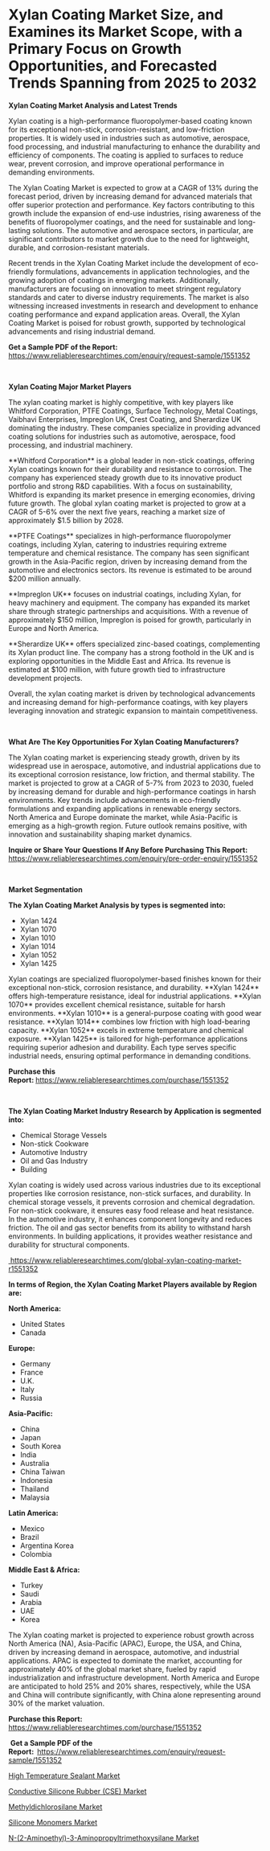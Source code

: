 <p><h1>Xylan Coating Market Size, and Examines its Market Scope, with a Primary Focus on Growth Opportunities, and Forecasted Trends Spanning from 2025 to 2032</h1></p><p><strong>Xylan Coating Market Analysis and Latest Trends</strong></p>
<p><p>Xylan coating is a high-performance fluoropolymer-based coating known for its exceptional non-stick, corrosion-resistant, and low-friction properties. It is widely used in industries such as automotive, aerospace, food processing, and industrial manufacturing to enhance the durability and efficiency of components. The coating is applied to surfaces to reduce wear, prevent corrosion, and improve operational performance in demanding environments.</p><p>The Xylan Coating Market is expected to grow at a CAGR of 13% during the forecast period, driven by increasing demand for advanced materials that offer superior protection and performance. Key factors contributing to this growth include the expansion of end-use industries, rising awareness of the benefits of fluoropolymer coatings, and the need for sustainable and long-lasting solutions. The automotive and aerospace sectors, in particular, are significant contributors to market growth due to the need for lightweight, durable, and corrosion-resistant materials.</p><p>Recent trends in the Xylan Coating Market include the development of eco-friendly formulations, advancements in application technologies, and the growing adoption of coatings in emerging markets. Additionally, manufacturers are focusing on innovation to meet stringent regulatory standards and cater to diverse industry requirements. The market is also witnessing increased investments in research and development to enhance coating performance and expand application areas. Overall, the Xylan Coating Market is poised for robust growth, supported by technological advancements and rising industrial demand.</p></p>
<p><strong>Get a Sample PDF of the Report:&nbsp;</strong> <a href="https://www.reliableresearchtimes.com/enquiry/request-sample/1551352?utm_campaign=2040&utm_medium=2&utm_source=Github&utm_content=ia&utm_term=25012025&utm_id=xylan-coating">https://www.reliableresearchtimes.com/enquiry/request-sample/1551352</a></p>
<p>&nbsp;</p>
<p><strong>Xylan Coating Major Market Players</strong></p>
<p><p>The xylan coating market is highly competitive, with key players like Whitford Corporation, PTFE Coatings, Surface Technology, Metal Coatings, Vaibhavi Enterprises, Impreglon UK, Crest Coating, and Sherardize UK dominating the industry. These companies specialize in providing advanced coating solutions for industries such as automotive, aerospace, food processing, and industrial machinery.</p><p>**Whitford Corporation** is a global leader in non-stick coatings, offering Xylan coatings known for their durability and resistance to corrosion. The company has experienced steady growth due to its innovative product portfolio and strong R&D capabilities. With a focus on sustainability, Whitford is expanding its market presence in emerging economies, driving future growth. The global xylan coating market is projected to grow at a CAGR of 5-6% over the next five years, reaching a market size of approximately $1.5 billion by 2028.</p><p>**PTFE Coatings** specializes in high-performance fluoropolymer coatings, including Xylan, catering to industries requiring extreme temperature and chemical resistance. The company has seen significant growth in the Asia-Pacific region, driven by increasing demand from the automotive and electronics sectors. Its revenue is estimated to be around $200 million annually.</p><p>**Impreglon UK** focuses on industrial coatings, including Xylan, for heavy machinery and equipment. The company has expanded its market share through strategic partnerships and acquisitions. With a revenue of approximately $150 million, Impreglon is poised for growth, particularly in Europe and North America.</p><p>**Sherardize UK** offers specialized zinc-based coatings, complementing its Xylan product line. The company has a strong foothold in the UK and is exploring opportunities in the Middle East and Africa. Its revenue is estimated at $100 million, with future growth tied to infrastructure development projects.</p><p>Overall, the xylan coating market is driven by technological advancements and increasing demand for high-performance coatings, with key players leveraging innovation and strategic expansion to maintain competitiveness.</p></p>
<p>&nbsp;</p>
<p><strong>What Are The Key Opportunities For Xylan Coating Manufacturers?</strong></p>
<p><p>The Xylan coating market is experiencing steady growth, driven by its widespread use in aerospace, automotive, and industrial applications due to its exceptional corrosion resistance, low friction, and thermal stability. The market is projected to grow at a CAGR of 5-7% from 2023 to 2030, fueled by increasing demand for durable and high-performance coatings in harsh environments. Key trends include advancements in eco-friendly formulations and expanding applications in renewable energy sectors. North America and Europe dominate the market, while Asia-Pacific is emerging as a high-growth region. Future outlook remains positive, with innovation and sustainability shaping market dynamics.</p></p>
<p><strong>Inquire or Share Your Questions If Any Before Purchasing This Report:</strong> <a href="https://www.reliableresearchtimes.com/enquiry/pre-order-enquiry/1551352?utm_campaign=2040&utm_medium=2&utm_source=Github&utm_content=ia&utm_term=25012025&utm_id=xylan-coating">https://www.reliableresearchtimes.com/enquiry/pre-order-enquiry/1551352</a></p>
<p>&nbsp;</p>
<p><strong>Market Segmentation</strong></p>
<p><strong>The Xylan Coating Market Analysis by types is segmented into:</strong></p>
<p><ul><li>Xylan 1424</li><li>Xylan 1070</li><li>Xylan 1010</li><li>Xylan 1014</li><li>Xylan 1052</li><li>Xylan 1425</li></ul></p>
<p><p>Xylan coatings are specialized fluoropolymer-based finishes known for their exceptional non-stick, corrosion resistance, and durability. **Xylan 1424** offers high-temperature resistance, ideal for industrial applications. **Xylan 1070** provides excellent chemical resistance, suitable for harsh environments. **Xylan 1010** is a general-purpose coating with good wear resistance. **Xylan 1014** combines low friction with high load-bearing capacity. **Xylan 1052** excels in extreme temperature and chemical exposure. **Xylan 1425** is tailored for high-performance applications requiring superior adhesion and durability. Each type serves specific industrial needs, ensuring optimal performance in demanding conditions.</p></p>
<p><strong>Purchase this Report:&nbsp;</strong><a href="https://www.reliableresearchtimes.com/purchase/1551352?utm_campaign=2040&utm_medium=2&utm_source=Github&utm_content=ia&utm_term=25012025&utm_id=xylan-coating">https://www.reliableresearchtimes.com/purchase/1551352</a></p>
<p>&nbsp;</p>
<p><strong>The Xylan Coating Market Industry Research by Application is segmented into:</strong></p>
<p><ul><li>Chemical Storage Vessels</li><li>Non-stick Cookware</li><li>Automotive Industry</li><li>Oil and Gas Industry</li><li>Building</li></ul></p>
<p><p>Xylan coating is widely used across various industries due to its exceptional properties like corrosion resistance, non-stick surfaces, and durability. In chemical storage vessels, it prevents corrosion and chemical degradation. For non-stick cookware, it ensures easy food release and heat resistance. In the automotive industry, it enhances component longevity and reduces friction. The oil and gas sector benefits from its ability to withstand harsh environments. In building applications, it provides weather resistance and durability for structural components.</p></p>
<p><a href="https://www.reliableresearchtimes.com/global-xylan-coating-market-r1551352?utm_campaign=2040&utm_medium=2&utm_source=Github&utm_content=ia&utm_term=25012025&utm_id=xylan-coating">&nbsp;https://www.reliableresearchtimes.com/global-xylan-coating-market-r1551352</a></p>
<p><strong>In terms of Region, the Xylan Coating Market Players available by Region are:</strong></p>
<p>
    <p> <strong> North America: </strong>
        <ul>
            <li>United States</li>
            <li>Canada</li>
        </ul>
        </p> 
    <p> <strong> Europe: </strong>
        <ul>
            <li>Germany</li>
            <li>France</li>
            <li>U.K.</li>
            <li>Italy</li>
            <li>Russia</li>
        </ul>
        </p> 
    <p> <strong> Asia-Pacific: </strong>
        <ul>
            <li>China</li>
            <li>Japan</li>
            <li>South Korea</li>
            <li>India</li>
            <li>Australia</li>
            <li>China Taiwan</li>
            <li>Indonesia</li>
            <li>Thailand</li>
            <li>Malaysia</li>
        </ul>
        </p> 
    <p> <strong> Latin America: </strong>
        <ul>
            <li>Mexico</li>
            <li>Brazil</li>
            <li>Argentina Korea</li>
            <li>Colombia</li>
        </ul>
        </p> 
    <p> <strong> Middle East & Africa: </strong>
        <ul>
            <li>Turkey</li>
            <li>Saudi</li>
            <li>Arabia</li>
            <li>UAE</li>
            <li>Korea</li>
        </ul>
    </p>
    </p>
<p><p>The Xylan coating market is projected to experience robust growth across North America (NA), Asia-Pacific (APAC), Europe, the USA, and China, driven by increasing demand in aerospace, automotive, and industrial applications. APAC is expected to dominate the market, accounting for approximately 40% of the global market share, fueled by rapid industrialization and infrastructure development. North America and Europe are anticipated to hold 25% and 20% shares, respectively, while the USA and China will contribute significantly, with China alone representing around 30% of the market valuation.</p></p>
<p><strong>Purchase this Report: </strong><a href="https://www.reliableresearchtimes.com/purchase/1551352?utm_campaign=2040&utm_medium=2&utm_source=Github&utm_content=ia&utm_term=25012025&utm_id=xylan-coating">https://www.reliableresearchtimes.com/purchase/1551352</a></p>
<p>&nbsp;<strong>Get a Sample PDF of the Report:&nbsp;&nbsp;</strong><a href="https://www.reliableresearchtimes.com/enquiry/request-sample/1551352?utm_campaign=2040&utm_medium=2&utm_source=Github&utm_content=ia&utm_term=25012025&utm_id=xylan-coating">https://www.reliableresearchtimes.com/enquiry/request-sample/1551352</a></p>
<p><strong></strong></p>
<p><p><a href="https://www.linkedin.com/pulse/positive-outlook-high-temperature-sealant-market-trend-rojof?utm_campaign=2040&utm_medium=2&utm_source=Github&utm_content=ia&utm_term=25012025&utm_id=xylan-coating">High Temperature Sealant Market</a></p><p><a href="https://www.linkedin.com/pulse/conductive-silicone-rubber-cse-market-scope-provide-valuable-98jhc?utm_campaign=2040&utm_medium=2&utm_source=Github&utm_content=ia&utm_term=25012025&utm_id=xylan-coating">Conductive Silicone Rubber (CSE) Market</a></p><p><a href="https://www.linkedin.com/pulse/extensive-study-global-methyldichlorosilane-market-share-wfpyf?utm_campaign=2040&utm_medium=2&utm_source=Github&utm_content=ia&utm_term=25012025&utm_id=xylan-coating">Methyldichlorosilane Market</a></p><p><a href="https://www.linkedin.com/pulse/silicone-monomers-market-evaluation-trends-size-share-competitive-sojtf?utm_campaign=2040&utm_medium=2&utm_source=Github&utm_content=ia&utm_term=25012025&utm_id=xylan-coating">Silicone Monomers Market</a></p><p><a href="https://www.linkedin.com/pulse/study-n-2-aminoethyl-3-aminopropyltrimethoxysilane-market-offeringdata-cuj2f?utm_campaign=2040&utm_medium=2&utm_source=Github&utm_content=ia&utm_term=25012025&utm_id=xylan-coating">N-(2-Aminoethyl)-3-Aminopropyltrimethoxysilane Market</a></p></p>